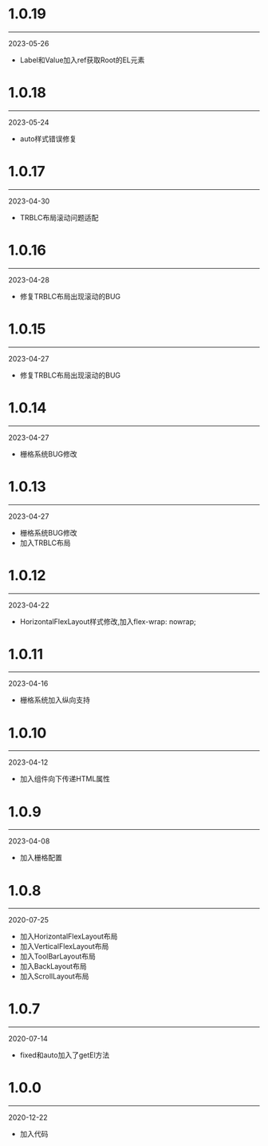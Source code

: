 # 1.0.19

***

2023-05-26

* Label和Value加入ref获取Root的EL元素

# 1.0.18

***

2023-05-24

* auto样式错误修复

# 1.0.17

***

2023-04-30

* TRBLC布局滚动问题适配

# 1.0.16

***

2023-04-28

* 修复TRBLC布局出现滚动的BUG

# 1.0.15

***

2023-04-27

* 修复TRBLC布局出现滚动的BUG

# 1.0.14

***

2023-04-27

* 栅格系统BUG修改

# 1.0.13

***

2023-04-27

* 栅格系统BUG修改
* 加入TRBLC布局

# 1.0.12

***

2023-04-22

* HorizontalFlexLayout样式修改,加入flex-wrap: nowrap;

# 1.0.11

***

2023-04-16

* 栅格系统加入纵向支持

# 1.0.10

***

2023-04-12

* 加入组件向下传递HTML属性

# 1.0.9

***

2023-04-08

* 加入栅格配置

# 1.0.8

***

2020-07-25

* 加入HorizontalFlexLayout布局
* 加入VerticalFlexLayout布局
* 加入ToolBarLayout布局
* 加入BackLayout布局
* 加入ScrollLayout布局

# 1.0.7

***

2020-07-14

* fixed和auto加入了getEl方法

# 1.0.0

***

2020-12-22

* 加入代码
